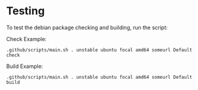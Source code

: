 # Testing

To test the debian package checking and building, run the script:

Check Example:

```
.github/scripts/main.sh . unstable ubuntu focal amd64 someurl Default check 
```

Build Example:

```
.github/scripts/main.sh . unstable ubuntu focal amd64 someurl Default build 
```